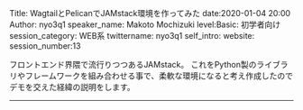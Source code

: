 Title: WagtailとPelicanでJAMstack環境を作ってみた
date:2020-01-04 20:00
Author: nyo3q1
speaker_name: Makoto Mochizuki
level:Basic: 初学者向け
session_category: WEB系
twittername: nyo3q1
self_intro:
website:
session_number:13

フロントエンド界隈で流行りつつあるJAMstack。
これをPython製のライブラリやフレームワークを組み合わせる事で、柔軟な環境になると考え作成したのでデモを交えた経緯の説明をします。

---

